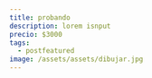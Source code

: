 ```yaml
---
title: probando
description: lorem isnput
precio: $3000
tags:
  - postfeatured
image: /assets/assets/dibujar.jpg
---
```

